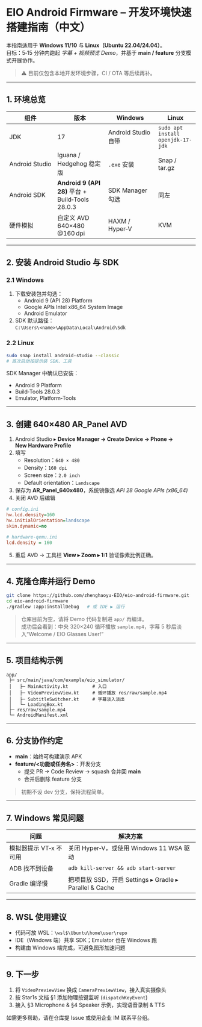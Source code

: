
# EIO Android Firmware – 开发环境快速搭建指南（中文）

本指南适用于 **Windows 11/10** 与 **Linux（Ubuntu 22.04/24.04）**。  
目标：5‑15 分钟内跑起 *字幕 + 视频预览 Demo*，并基于 **main / feature** 分支模式开展协作。

> ⚠ 目前仅包含本地开发环境步骤，CI / OTA 等后续再补。

---

## 1. 环境总览

| 组件 | 版本 | Windows | Linux |
|------|------|---------|-------|
| JDK  | 17  | Android Studio 自带 | `sudo apt install openjdk-17-jdk` |
| Android Studio | Iguana / Hedgehog 稳定版 | `.exe` 安装 | Snap / tar.gz |
| Android SDK | **Android 9 (API 28)** 平台 + Build‑Tools 28.0.3 | SDK Manager 勾选 | 同左 |
| 硬件模拟 | 自定义 AVD 640×480 @160 dpi | HAXM / Hyper‑V | KVM |

---

## 2. 安装 Android Studio 与 SDK

### 2.1 Windows

1. 下载安装包并勾选：  
   * Android 9 (API 28) Platform  
   * Google APIs Intel x86_64 System Image  
   * Android Emulator  
2. SDK 默认路径：  
   `C:\Users\<name>\AppData\Local\Android\Sdk`

### 2.2 Linux

```bash
sudo snap install android-studio --classic
# 首次启动按提示装 SDK、工具
```

SDK Manager 中确认已安装：

* Android 9 Platform
* Build‑Tools 28.0.3
* Emulator, Platform‑Tools

---

## 3. 创建 640×480 AR_Panel AVD

1. Android Studio ▸ **Device Manager → Create Device → Phone → New Hardware Profile**  
2. 填写  
   * Resolution：`640 × 480`  
   * Density：`160 dpi`  
   * Screen size：`2.0 inch`  
   * Default orientation：`Landscape`  
3. 保存为 **AR_Panel_640x480**，系统镜像选 *API 28 Google APIs (x86_64)*  
4. 关闭 AVD 后编辑

```ini
# config.ini
hw.lcd.density=160
hw.initialOrientation=landscape
skin.dynamic=no

# hardware-qemu.ini
lcd.density = 160
```

5. 重启 AVD → 工具栏 **View ▸ Zoom ▸ 1:1** 验证像素比例正确。

---

## 4. 克隆仓库并运行 Demo

```bash
git clone https://github.com/zhenghaoyu-EIO/eio-android-firmware.git
cd eio-android-firmware
./gradlew :app:installDebug   # 或 IDE ▶ 运行
```

> 仓库目前为空，请将 Demo 代码复制进 `app/` 再编译。  
> 成功后会看到：中央 320×240 循环播放 `sample.mp4`，字幕 5 秒后淡入“Welcome / EIO Glasses User!”

---

## 5. 项目结构示例

```
app/
 ├─ src/main/java/com/example/eio_simulator/
 │   ├─ MainActivity.kt         # 入口
 │   ├─ VideoPreviewView.kt     # 循环播放 res/raw/sample.mp4
 │   ├─ SubtitleSwitcher.kt     # 字幕淡入淡出
 │   └─ LoadingBox.kt
 ├─ res/raw/sample.mp4
 └─ AndroidManifest.xml
```

---

## 6. 分支协作约定

* **main**：始终可构建演示 APK  
* **feature/<功能或任务名>**：开发分支  
  * 提交 PR → Code Review → squash 合并回 **main**  
  * 合并后删除 feature 分支

> 初期不设 dev 分支，保持流程简单。

---

## 7. Windows 常见问题

| 问题 | 解决方案 |
|------|----------|
| 模拟器提示 VT‑x 不可用 | 关闭 Hyper‑V，或使用 Windows 11 WSA 驱动 |
| ADB 找不到设备 | `adb kill-server && adb start-server` |
| Gradle 编译慢 | 把项目放 SSD，开启 Settings ▸ Gradle ▸ Parallel & Cache |

---

## 8. WSL 使用建议

* 代码可放 WSL：`\wsl$\Ubuntu\home\user\repo`  
* IDE（Windows 端）共享 SDK；Emulator 也在 Windows 跑  
* 构建由 Windows 端完成，可避免图形加速问题

---

## 9. 下一步

1. 将 `VideoPreviewView` 换成 `CameraPreviewView`，接入真实摄像头  
2. 按 Star1s 文档 §1 添加物理按键监听 (`dispatchKeyEvent`)  
3. 接入 §3 Microphone & §4 Speaker 示例，实现语音录制 & TTS  

如需更多帮助，请在仓库提 Issue 或使用企业 IM 联系平台组。
